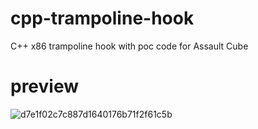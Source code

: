 # cpp-trampoline-hook
C++ x86 trampoline hook with poc code for Assault Cube
# preview

![d7e1f02c7c887d1640176b71f2f61c5b](https://user-images.githubusercontent.com/97218884/173247110-a96777fb-0842-4bd2-a64c-7e7f00d31454.gif)
